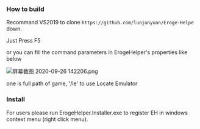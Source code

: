
### How to build

Recommand VS2019 to clone `https://github.com/luojunyuan/Eroge-Helpe` down.

Just Press F5

or you can fill the command parameters in ErogeHelper's properties like below

![屏幕截图 2020-09-26 142206.png](https://i.loli.net/2020/09/26/eKrl8tziucgqLZE.png)

one is full path of game, '/le' to use Locate Emulator


### Install

For users please run ErogeHelper.Installer.exe to register EH in windows context menu (right click menu).
